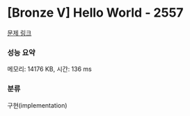 # [Bronze V] Hello World - 2557 

[문제 링크](https://www.acmicpc.net/problem/2557) 

### 성능 요약

메모리: 14176 KB, 시간: 136 ms

### 분류

구현(implementation)

